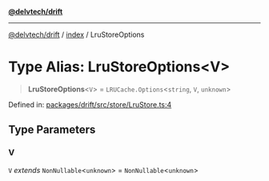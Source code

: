 [**@delvtech/drift**](../../README.md)

***

[@delvtech/drift](../../README.md) / [index](../README.md) / LruStoreOptions

# Type Alias: LruStoreOptions\<V\>

> **LruStoreOptions**\<`V`\> = `LRUCache.Options`\<`string`, `V`, `unknown`\>

Defined in: [packages/drift/src/store/LruStore.ts:4](https://github.com/delvtech/drift/blob/95370f81f9813e8d583ed884b0b07657be0d8f2c/packages/drift/src/store/LruStore.ts#L4)

## Type Parameters

### V

`V` *extends* `NonNullable`\<`unknown`\> = `NonNullable`\<`unknown`\>
